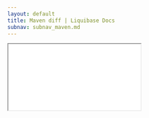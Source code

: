 ```yaml
---
layout: default
title: Maven diff | Liquibase Docs
subnav: subnav_maven.md
---
```


<iframe class="maven" src="generated/diff-mojo.html"></iframe>